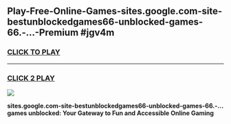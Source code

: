 
## Play-Free-Online-Games-sites.google.com-site-bestunblockedgames66-unblocked-games-66.-...-Premium #jgv4m
<h3>
<a href="https://premium.freeplayer.one?title=sites.google.com-site-bestunblockedgames66-unblocked-games-66.-...&ref=8M">CLICK TO PLAY</a></h3>
<hr>

<h3>
<a href="https://premium.freeplayer.one?title=sites.google.com-site-bestunblockedgames66-unblocked-games-66.-...&ref=8M">CLICK 2 PLAY</a>
  
</h3>

<a href="https://premium.freeplayer.one?title=sites.google.com-site-bestunblockedgames66-unblocked-games-66.-...&ref=8M"><img src="https://clearcache.store/games.png"></a>


**sites.google.com-site-bestunblockedgames66-unblocked-games-66.-... games unblocked: Your Gateway to Fun and Accessible Online Gaming**
